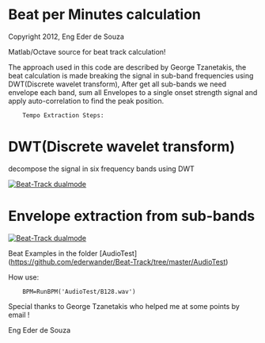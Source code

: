 Beat per Minutes calculation
==========

Copyright 2012, Eng Eder de Souza

Matlab/Octave source for beat track calculation!

The approach used in this code are described by George Tzanetakis, 
the beat calculation is made breaking the signal in sub-band frequencies using DWT(Discrete wavelet transform),
After get all sub-bands we need envelope each band,
sum all Envelopes to a single onset strength signal and apply auto-correlation to find the peak position.

        Tempo Extraction Steps:
        
        
DWT(Discrete wavelet transform)
==========

decompose the signal in six frequency bands using DWT

[![Beat-Track dualmode](https://github.com/ederwander/Beat-Track/raw/master/img/Wavelets_-_Filter_Bank.png)](#features)

Envelope extraction from sub-bands
==========

[![Beat-Track dualmode](https://github.com/ederwander/Beat-Track/raw/master/img/C_Envelope_follower.png)](#features)


Beat Examples in the folder [AudioTest] (https://github.com/ederwander/Beat-Track/tree/master/AudioTest)

How use:

        BPM=RunBPM('AudioTest/B128.wav')


Special thanks to George Tzanetakis who helped me at some points by email !

Eng Eder de Souza